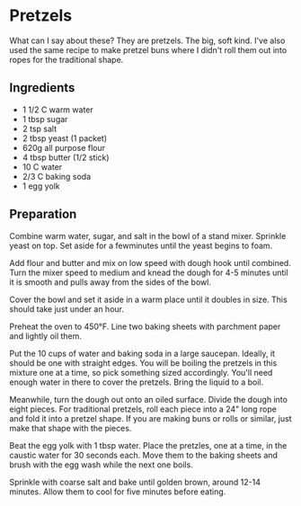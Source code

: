 # Pretzels

What can I say about these?  They are pretzels.  The big, soft kind.
I've also used the same recipe to make pretzel buns where I didn't roll
them out into ropes for the traditional shape.

## Ingredients

 * 1 1/2 C warm water
 * 1 tbsp sugar
 * 2 tsp salt
 * 2 tbsp yeast (1 packet)
 * 620g all purpose flour
 * 4 tbsp butter (1/2 stick)
 * 10 C water
 * 2/3 C baking soda
 * 1 egg yolk

## Preparation

Combine warm water, sugar, and salt in the bowl of a stand mixer.
Sprinkle yeast on top.  Set aside for a fewminutes until the yeast
begins to foam.

Add flour and butter and mix on low speed with dough hook until
combined.  Turn the mixer speed to medium and knead the dough for 4-5
minutes until it is smooth and pulls away from the sides of the bowl.

Cover the bowl and set it aside in a warm place until it doubles in
size.  This should take just under an hour.

Preheat the oven to 450&deg;F.  Line two baking sheets with parchment
paper and lightly oil them.

Put the 10 cups of water and baking soda in a large saucepan.  Ideally,
it should be one with straight edges.  You will be boiling the pretzels
in this mixture one at a time, so pick something sized accordingly.
You'll need enough water in there to cover the pretzels.  Bring the
liquid to a boil.

Meanwhile, turn the dough out onto an oiled surface.  Divide the dough
into eight pieces.  For traditional pretzels, roll each piece into a 24"
long rope and fold it into a pretzel shape.  If you are making buns or
rolls or similar, just make that shape with the pieces.

Beat the egg yolk with 1 tbsp water.  Place the pretzles, one at a time,
in the caustic water for 30 seconds each.  Move them to the baking
sheets and brush with the egg wash while the next one boils.

Sprinkle with coarse salt and bake until golden brown, around 12-14
minutes.  Allow them to cool for five minutes before eating.


